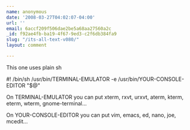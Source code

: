 ```yaml
---
name: anonymous
date: '2008-03-27T04:02:07-04:00'
url: ''
email: 6accf209f506dae2be5a68aa27560a2c
_id: f92ae4fb-ba19-4f67-9ed3-c2f6db384fa9
slug: "/its-all-text-v080/"
layout: comment

---
```


This one uses plain sh

#! /bin/sh
/usr/bin/TERMINAL-EMULATOR -e /usr/bin/YOUR-CONSOLE-EDITOR "$@"


On TERMINAL-EMULATOR you can put xterm, rxvt, urxvt, aterm, kterm, eterm, wterm, gnome-terminal...

On YOUR-CONSOLE-EDITOR you can put vim, emacs, ed, nano, joe, mcedit...
